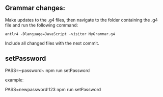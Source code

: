 ## Grammar changes:

Make updates to the .g4 files, then navigate to the folder containing the .g4 file and run the following command:

`antlr4 -Dlanguage=JavaScript -visitor MyGrammar.g4`

Include all changed files with the next commit.

## setPassword
PASS=~password~ npm run setPassword

example:

PASS=newpassword!123 npm run setPassword